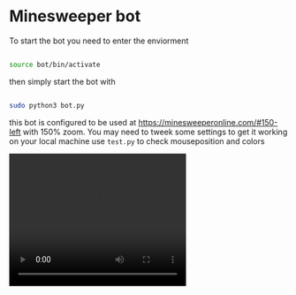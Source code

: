 # Minesweeper bot

To start the bot you need to enter the enviorment

~~~ bash

source bot/bin/activate

~~~

then simply start the bot with 

~~~ bash

sudo python3 bot.py

~~~

this bot is configured to be used at https://minesweeperonline.com/#150-left with  150% zoom. You may need to tweek some settings to get it working on your local machine
use `test.py` to check mouseposition and colors

<video width="320" height="240" controls>
  <source src="./minesweeper.mp4" type="mp4">
</video>